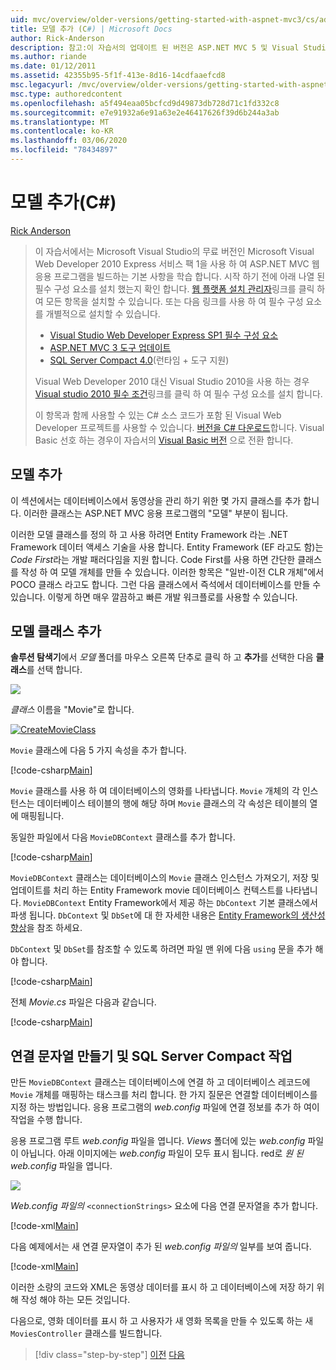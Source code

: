 ```yaml
---
uid: mvc/overview/older-versions/getting-started-with-aspnet-mvc3/cs/adding-a-model
title: 모델 추가 (C#) | Microsoft Docs
author: Rick-Anderson
description: 참고:이 자습서의 업데이트 된 버전은 ASP.NET MVC 5 및 Visual Studio 2013를 사용 하는 여기에서 사용할 수 있습니다. 보다 안전 하 고, 보다 간단 하 고 데모를 수행 하는 것이 더 간단 합니다.
ms.author: riande
ms.date: 01/12/2011
ms.assetid: 42355b95-5f1f-413e-8d16-14cdfaaefcd8
msc.legacyurl: /mvc/overview/older-versions/getting-started-with-aspnet-mvc3/cs/adding-a-model
msc.type: authoredcontent
ms.openlocfilehash: a5f494eaa05bcfcd9d49873db728d71c1fd332c8
ms.sourcegitcommit: e7e91932a6e91a63e2e46417626f39d6b244a3ab
ms.translationtype: MT
ms.contentlocale: ko-KR
ms.lasthandoff: 03/06/2020
ms.locfileid: "78434897"
---
```

# <a name="adding-a-model-c"></a>모델 추가(C#)

[Rick Anderson](https://twitter.com/RickAndMSFT)

> 이 자습서에서는 Microsoft Visual Studio의 무료 버전인 Microsoft Visual Web Developer 2010 Express 서비스 팩 1을 사용 하 여 ASP.NET MVC 웹 응용 프로그램을 빌드하는 기본 사항을 학습 합니다. 시작 하기 전에 아래 나열 된 필수 구성 요소를 설치 했는지 확인 합니다. [웹 플랫폼 설치 관리자](https://www.microsoft.com/web/gallery/install.aspx?appid=VWD2010SP1Pack)링크를 클릭 하 여 모든 항목을 설치할 수 있습니다. 또는 다음 링크를 사용 하 여 필수 구성 요소를 개별적으로 설치할 수 있습니다.
> 
> - [Visual Studio Web Developer Express SP1 필수 구성 요소](https://www.microsoft.com/web/gallery/install.aspx?appid=VWD2010SP1Pack)
> - [ASP.NET MVC 3 도구 업데이트](https://www.microsoft.com/web/gallery/install.aspx?appsxml=&amp;appid=MVC3)
> - [SQL Server Compact 4.0](https://www.microsoft.com/web/gallery/install.aspx?appid=SQLCE;SQLCEVSTools_4_0)(런타임 + 도구 지원)
> 
> Visual Web Developer 2010 대신 Visual Studio 2010을 사용 하는 경우 [Visual studio 2010 필수 조건](https://www.microsoft.com/web/gallery/install.aspx?appsxml=&amp;appid=VS2010SP1Pack)링크를 클릭 하 여 필수 구성 요소를 설치 합니다.
> 
> 이 항목과 함께 사용할 수 있는 C# 소스 코드가 포함 된 Visual Web Developer 프로젝트를 사용할 수 있습니다. [버전을 C# 다운로드](https://code.msdn.microsoft.com/Introduction-to-MVC-3-10d1b098)합니다. Visual Basic 선호 하는 경우이 자습서의 [Visual Basic 버전](../vb/adding-a-model.md) 으로 전환 합니다.

## <a name="adding-a-model"></a>모델 추가

이 섹션에서는 데이터베이스에서 동영상을 관리 하기 위한 몇 가지 클래스를 추가 합니다. 이러한 클래스는 ASP.NET MVC 응용 프로그램의 "모델" 부분이 됩니다.

이러한 모델 클래스를 정의 하 고 사용 하려면 Entity Framework 라는 .NET Framework 데이터 액세스 기술을 사용 합니다. Entity Framework (EF 라고도 함)는 *Code First*라는 개발 패러다임을 지원 합니다. Code First를 사용 하면 간단한 클래스를 작성 하 여 모델 개체를 만들 수 있습니다. 이러한 항목은 "일반-이전 CLR 개체"에서 POCO 클래스 라고도 합니다. 그런 다음 클래스에서 즉석에서 데이터베이스를 만들 수 있습니다. 이렇게 하면 매우 깔끔하고 빠른 개발 워크플로를 사용할 수 있습니다.

## <a name="adding-model-classes"></a>모델 클래스 추가

**솔루션 탐색기**에서 *모델* 폴더를 마우스 오른쪽 단추로 클릭 하 고 **추가**를 선택한 다음 **클래스**를 선택 합니다.

![](adding-a-model/_static/image1.png)

*클래스* 이름을 "Movie"로 합니다.

[![CreateMovieClass](adding-a-model/_static/image3.png)](adding-a-model/_static/image2.png)

`Movie` 클래스에 다음 5 가지 속성을 추가 합니다.

[!code-csharp[Main](adding-a-model/samples/sample1.cs)]

`Movie` 클래스를 사용 하 여 데이터베이스의 영화를 나타냅니다. `Movie` 개체의 각 인스턴스는 데이터베이스 테이블의 행에 해당 하며 `Movie` 클래스의 각 속성은 테이블의 열에 매핑됩니다.

동일한 파일에서 다음 `MovieDBContext` 클래스를 추가 합니다.

[!code-csharp[Main](adding-a-model/samples/sample2.cs)]

`MovieDBContext` 클래스는 데이터베이스의 `Movie` 클래스 인스턴스 가져오기, 저장 및 업데이트를 처리 하는 Entity Framework movie 데이터베이스 컨텍스트를 나타냅니다. `MovieDBContext` Entity Framework에서 제공 하는 `DbContext` 기본 클래스에서 파생 됩니다. `DbContext` 및 `DbSet`에 대 한 자세한 내용은 [Entity Framework의 생산성 향상](https://blogs.msdn.com/b/efdesign/archive/2010/06/21/productivity-improvements-for-the-entity-framework.aspx?wa=wsignin1.0)을 참조 하세요.

`DbContext` 및 `DbSet`를 참조할 수 있도록 하려면 파일 맨 위에 다음 `using` 문을 추가 해야 합니다.

[!code-csharp[Main](adding-a-model/samples/sample3.cs)]

전체 *Movie.cs* 파일은 다음과 같습니다.

[!code-csharp[Main](adding-a-model/samples/sample4.cs)]

## <a name="creating-a-connection-string-and-working-with-sql-server-compact"></a>연결 문자열 만들기 및 SQL Server Compact 작업

만든 `MovieDBContext` 클래스는 데이터베이스에 연결 하 고 데이터베이스 레코드에 `Movie` 개체를 매핑하는 태스크를 처리 합니다. 한 가지 질문은 연결할 데이터베이스를 지정 하는 방법입니다. 응용 프로그램의 *web.config* 파일에 연결 정보를 추가 하 여이 작업을 수행 합니다.

응용 프로그램 루트 *web.config* 파일을 엽니다. *Views* 폴더에 있는 *web.config* 파일이 아닙니다. 아래 이미지에는 *web.config* 파일이 모두 표시 됩니다. red로 *원 된 web.config* 파일을 엽니다.

![](adding-a-model/_static/image4.png)

*Web.config 파일의* `<connectionStrings>` 요소에 다음 연결 문자열을 추가 합니다.

[!code-xml[Main](adding-a-model/samples/sample5.xml)]

다음 예제에서는 새 연결 문자열이 추가 된 *web.config 파일의* 일부를 보여 줍니다.

[!code-xml[Main](adding-a-model/samples/sample6.xml)]

이러한 소량의 코드와 XML은 동영상 데이터를 표시 하 고 데이터베이스에 저장 하기 위해 작성 해야 하는 모든 것입니다.

다음으로, 영화 데이터를 표시 하 고 사용자가 새 영화 목록을 만들 수 있도록 하는 새 `MoviesController` 클래스를 빌드합니다.

> [!div class="step-by-step"]
> [이전](adding-a-view.md)
> [다음](accessing-your-models-data-from-a-controller.md)
